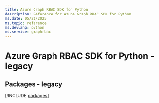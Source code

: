 ```yaml
---
title: Azure Graph RBAC SDK for Python
description: Reference for Azure Graph RBAC SDK for Python
ms.date: 05/21/2025
ms.topic: reference
ms.devlang: python
ms.service: graphrbac
---
```

# Azure Graph RBAC SDK for Python - legacy
## Packages - legacy
[!INCLUDE [packages](graph-rbac-index.md)]